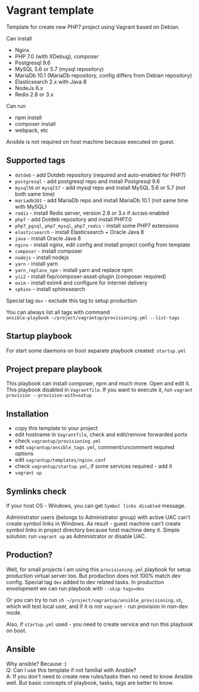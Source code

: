 # Vagrant template
Template for create new PHP7 project using Vagrant based on Debian. 

Can install
 * Nginx
 * PHP 7.0 (with XDebug), composer
 * Postgresql 9.6
 * MySQL 5.6 or 5.7 (mysql repository)
 * MariaDb 10.1 (MariaDb repository, config differs from Debian repository)
 * Elasticsearch 2.x with Java 8
 * NodeJs 6.x
 * Redis 2.8 or 3.x

Can run
 * npm install
 * composer install
 * webpack, etc

Ansible is not required on host machine because executed on guest.


Supported tags
--------------
- `dotdeb` - add Dotdeb repository (required and auto-enabled for PHP7) 
- `postgresql` - add postgresql repo and install Postgresql 9.6
- `mysql56` or `mysql57` - add mysql repo and install MySQL 5.6 or 5.7 (not both same time)
- `mariadb101` - add MariaDb repo and install MariaDb 10.1 (not same time with MySQL)
- `redis` - install Redis server, version 2.8 or 3.x if `dotdeb` enabled 
- `php7` - add Dotdeb repository and install PHP7.0
- `php7_pgsql`, `php7_mysql`, `php7_redis` - install some PHP7 extensions
- `elasticsearch` - install Elasticsearch + Oracle Java 8
- `java` - install Oracle Java 8
- `nginx` - install nginx, edit config and install project config from template
- `composer` - install composer 
- `nodejs` - install nodejs 
- `yarn` - install yarn
- `yarn_replace_npm` - install yarn and replace npm
- `yii2` - install fxp/composer-asset-plugin (composer required)
- `exim` - install exim4 and configure for internet delivery
- `sphinx` - install sphinxsearch

Special tag `dev` - exclude this tag to setup production  

You can always list all tags with command  
`ansible-playbook ~/project/vagrantup/provisioning.yml --list-tags`

Startup playbook
----------------
For start some daemons on boot separate playbook created: `startup.yml` 


Project prepare playbook
---------------------------
This playbook can install composer, npm and much more. Open and edit it.
This playbook disabled in `Vagrantfile`. If you want to execute it, run
`vagrant provision --provision-with=setup`


Installation
------------
- copy this template to your project
- edit hostname in `Vagrantfile`, check and edit/remove forwarded ports
- check `vagrantup/provisioning.yml`
- edit `vagrantup/ansible_tags.yml`, comment/uncomment required options
- edit `vagrantup/templates/nginx.conf`
- check `vagrantup/startup.yml`, if some services required - add it
- `vagrant up`

Symlinks check
--------------
If your host OS - Windows, you can get `Symbol links disabled` message.

Administrator users (belongs to Administrator group) with active UAC can't create
symbol links in Windows. As result - guest machine can't create symbol links in project
directory because host machine deny it. Simple solution: run `vagrant up` as Administrator
or disable UAC.

Production?
-----------
Well, for small projects I am using this `provisioning.yml` playbook for setup production 
virtual server too. But production does not 100% match dev config. Special tag `dev` added
to dev related tasks. In production envelopment we can run playbook with `--skip-tags=dev`
  
Or you can try to run `sh ~/project/vagrantup/ansible_provisioning.sh`, which will test 
local user, and if it is not `vagrant` - run provision in non-dev mode.

Also, if `startup.yml` used - you need to create service and run this playbook on boot.

Ansible
-------
Why ansible? Because :)  
Q: Can I use this template if not familial with Ansible?  
A: If you don't need to create new rules/tasks then no need to know Ansible well. 
But basic concepts of playbook, tasks, tags are better to know. 
